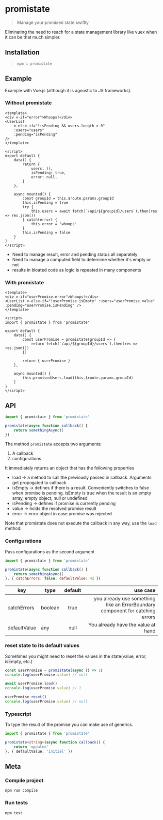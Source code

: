 # promistate

> Manage your promised state swiftly

Eliminating the need to reach for a state management library like vuex when it can be that much simpler.

## Installation

> `npm i promistate`

## Example

Example with Vue.js (although it is agnostic to JS frameworks).

### Without promistate

```vue
<template>
<div v-if="error">Whoops!</div>
<UserList 
    v-else-if="!isPending && users.length > 0"
    :users="users"
    :pending="isPending"
/>
</template>

<script>
export default {
    data() {
        return {
            users: [],
            isPending: true,
            error: null,
        }
    },

    async mounted() {
        const groupId = this.$route.params.groupId
        this.isPending = true
        try {
            this.users = await fetch(`/api/${groupId}/users`).then(res => res.json())
        } catch(error) {
            this.error = 'whoops'
        }
        this.isPending = false
    }
}
</script>
```

- Need to manage result, error and pending status all separately
- Need to manage a computed field to determine whether it's empty or not
- results in bloated code as logic is repeated in many components

### With promistate

```vue
<template>
<div v-if="userPromise.error">Whoops!</div>
<UserList v-else-if="!userPromise.isEmpty" :users="userPromise.value" :pending="userPromise.isPending" />
</template>

<script>
import { promistate } from 'promistate'

export default {
    data() {
        const userPromise = promistate(groupId => {
            return fetch(`/api/${groupId}/users`).then(res => res.json())
        })

        return { userPromise }
    },

    async mounted() {
        this.promisedUsers.load(this.$route.params.groupId)
    }
}
</script>
```

## API

```javascript
import { promistate } from 'promistate'

promistate(async function callback() {
    return somethingAsync()
})
```

The method `promistate` accepts two arguments: 

1. A callback
2. configurations

It immediately returns an object that has the following properties
- load -> a method to call the previously passed in callback. Arguments get propogated to callback
- isEmpty -> defines if there is a result. Conveniently switches to false when promise is pending. isEmpty is true when the result is an empty array, empty object, null or undefined
- isPending -> defines if promise is currently pending
- value -> holds the resolved promise result
- error -> error object in case promise was rejected

Note that promistate does not execute the callback in any way, use the `load` method.

### Configurations

Pass configurations as the second argument

```javascript
import { promistate } from 'promistate'

promistate(async function callback() {
    return somethingAsync()
}, { catchErrors: false, defaultValue: 42 })
```

| key | type | default | use case  |
| ------------- |-- |:-------------:| -----:|
| catchErrors  | boolean  | true | you already use something like an ErrorBoundary component for catching errors |
| defaultValue | any   | null  | You already have the value at hand |

### reset state to its default values

Sometimes you might need to reset the values in the state(value, error, isEmpty, etc.)

```javascript
const userPromise = promistate(async () => 1)
console.log(userPromise.value) // null

await userPromise.load()
console.log(userPromise.value) // 1

userPromise.reset()
console.log(userPromise.value) // null
```

### Typescript

To type the result of the promise you can make use of generics.

```typescript
import { promistate } from 'promistate'

promistate<string>(async function callback() {
    return 'updated'
}, { defaultValue: 'initial' })
```

## Meta

### Compile project

`npm run compile`

### Run tests

`npm test`